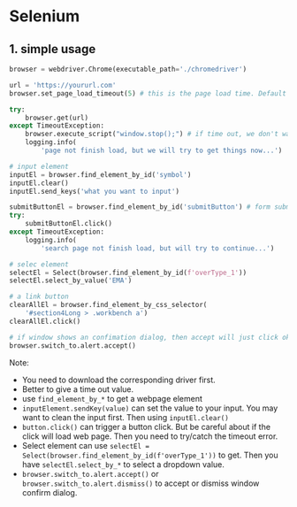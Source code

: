 # Selenium

## 1. simple usage

```python
browser = webdriver.Chrome(executable_path='./chromedriver')

url = 'https://yoururl.com'
browser.set_page_load_timeout(5) # this is the page load time. Default = 30

try:
    browser.get(url)
except TimeoutException:
    browser.execute_script("window.stop();") # if time out, we don't want window continue to load
    logging.info(
        'page not finish load, but we will try to get things now...')

# input element
inputEl = browser.find_element_by_id('symbol')
inputEl.clear()
inputEl.send_keys('what you want to input')

submitButtonEl = browser.find_element_by_id('submitButton') # form submit button, page will reload, so we need to try the button click incase time out
try:
    submitButtonEl.click()
except TimeoutException:
    logging.info(
        'search page not finish load, but will try to continue...')

# selec element
selectEl = Select(browser.find_element_by_id(f'overType_1'))
selectEl.select_by_value('EMA')

# a link button
clearAllEl = browser.find_element_by_css_selector(
    '#section4Long > .workbench a')
clearAllEl.click()

# if window shows an confimation dialog, then accept will just click ok
browser.switch_to.alert.accept()
```

Note:

-   You need to download the corresponding driver first.
-   Better to give a time out value.
-   use `find_element_by_*` to get a webpage element
-   `inputElement.sendKey(value)` can set the value to your input. You may want to clean the input first. Then using `inputEl.clear()`
-   `button.click()` can trigger a button click. But be careful about if the click will load web page. Then you need to try/catch the timeout error.
-   Select element can use `selectEl = Select(browser.find_element_by_id(f'overType_1'))` to get. Then you have `selectEl.select_by_*` to select a dropdown value.
-   `browser.switch_to.alert.accept()` or `browser.switch_to.alert.dismiss()` to accept or dismiss window confirm dialog.